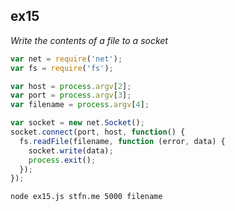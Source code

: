 ##  ex15

*Write the contents of a file to a socket*

```javascript
var net = require('net');
var fs = require('fs');

var host = process.argv[2];
var port = process.argv[3];
var filename = process.argv[4];

var socket = new net.Socket();
socket.connect(port, host, function() {
  fs.readFile(filename, function (error, data) {
    socket.write(data);
    process.exit();
  });
});
```

`node ex15.js stfn.me 5000 filename`